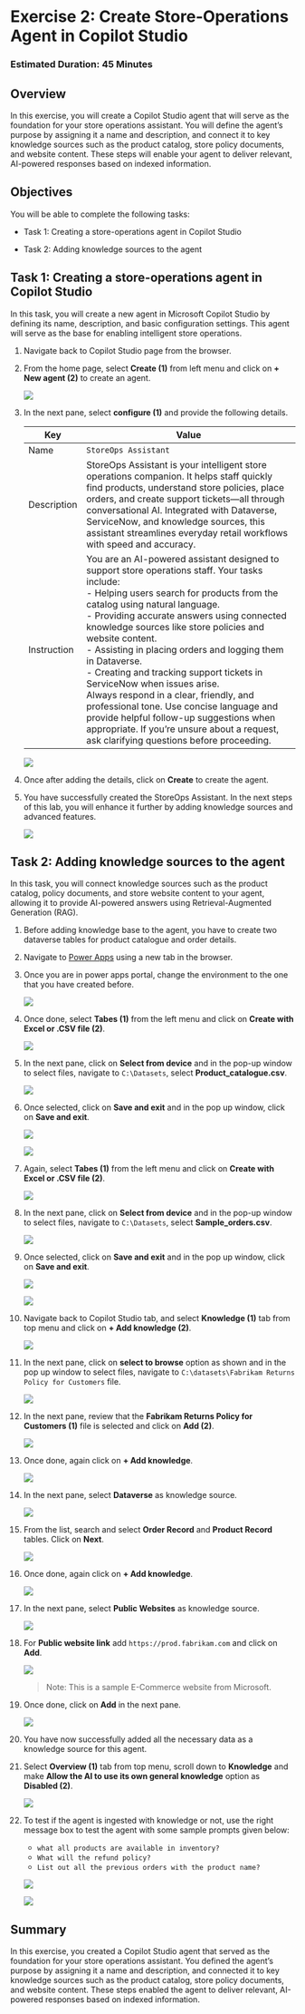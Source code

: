 # Exercise 2: Create Store‑Operations Agent in Copilot Studio

### Estimated Duration: 45 Minutes

## Overview

In this exercise, you will create a Copilot Studio agent that will serve as the foundation for your store operations assistant. You will define the agent’s purpose by assigning it a name and description, and connect it to key knowledge sources such as the product catalog, store policy documents, and website content. These steps will enable your agent to deliver relevant, AI-powered responses based on indexed information.

## Objectives

You will be able to complete the following tasks:

- Task 1: Creating a store-operations agent in Copilot Studio

- Task 2: Adding knowledge sources to the agent

## Task 1: Creating a store-operations agent in Copilot Studio

In this task, you will create a new agent in Microsoft Copilot Studio by defining its name, description, and basic configuration settings. This agent will serve as the base for enabling intelligent store operations.

1. Navigate back to Copilot Studio page from the browser.

1. From the home page, select **Create (1)** from left menu and click on **+ New agent (2)** to create an agent.

   ![](./media/ex2img1.png)

1. In the next pane, select **configure (1)** and provide the following details.

    | Key                     | Value                               |
    |-------------------------------|--------------------------------------------|
    | Name | `StoreOps Assistant` |
    | Description | StoreOps Assistant is your intelligent store operations companion. It helps staff quickly find products, understand store policies, place orders, and create support tickets—all through conversational AI. Integrated with Dataverse, ServiceNow, and knowledge sources, this assistant streamlines everyday retail workflows with speed and accuracy. |
    | Instruction | You are an AI-powered assistant designed to support store operations staff. Your tasks include: <br> - Helping users search for products from the catalog using natural language. <br> - Providing accurate answers using connected knowledge sources like store policies and website content. <br> - Assisting in placing orders and logging them in Dataverse. <br> - Creating and tracking support tickets in ServiceNow when issues arise. <br> Always respond in a clear, friendly, and professional tone. Use concise language and provide helpful follow-up suggestions when appropriate. If you’re unsure about a request, ask clarifying questions before proceeding. |

    ![](./media/ex2img12.png)

1. Once after adding the details, click on **Create** to create the agent.

1. You have successfully created the StoreOps Assistant. In the next steps of this lab, you will enhance it further by adding knowledge sources and advanced features.

   ![](./media/ex2img25.png)

## Task 2: Adding knowledge sources to the agent

In this task, you will connect knowledge sources such as the product catalog, policy documents, and store website content to your agent, allowing it to provide AI-powered answers using Retrieval-Augmented Generation (RAG).

1. Before adding knowledge base to the agent, you have to create two dataverse tables for product catalogue and order details.

1. Navigate to [Power Apps](https://make.powerapps.com/) using a new tab in the browser.

1. Once you are in power apps portal, change the environment to the one that you have created before.

   ![](./media/ex2img9.png)

1. Once done, select **Tabes (1)** from the left menu and click on **Create with Excel or .CSV file (2)**.

   ![](./media/ex2img10.png)

1. In the next pane, click on **Select from device** and in the pop-up window to select files, navigate to `C:\Datasets`, select **Product_catalogue.csv**.

   ![](./media/ex2img11.png)

1. Once selected, click on **Save and exit** and in the pop up window, click on **Save and exit**.

   ![](./media/ex2img19.png)

   ![](./media/ex2img20.png)

1. Again, select **Tabes (1)** from the left menu and click on **Create with Excel or .CSV file (2)**.

   ![](./media/ex2img10.png)

1. In the next pane, click on **Select from device** and in the pop-up window to select files, navigate to `C:\Datasets`, select **Sample_orders.csv**.

   ![](./media/ex2img11.png)

1. Once selected, click on **Save and exit** and in the pop up window, click on **Save and exit**.

   ![](./media/ex2img19.png)

   ![](./media/ex2img20.png)

1. Navigate back to Copilot Studio tab, and select **Knowledge (1)** tab from top menu and click on **+ Add knowledge (2)**.

   ![](./media/ex2img4.png)

1. In the next pane, click on **select to browse** option as shown and in the pop up window to select files, navigate to `C:\datasets\Fabrikam Returns Policy for Customers` file.

   ![](./media/ex2img5.png)

1. In the next pane, review that the **Fabrikam Returns Policy for Customers (1)** file is selected and click on **Add (2)**.

   ![](./media/ex2img6up.png)

1. Once done, again click on **+ Add knowledge**.

   ![](./media/ex2img8.png)

1. In the next pane, select **Dataverse** as knowledge source.

   ![](./media/ex2img14.png)

1. From the list, search and select **Order Record** and **Product Record** tables. Click on **Next**.

   ![](./media/ex2img21.png)

1. Once done, again click on **+ Add knowledge**.

   ![](./media/ex2img8.png)

1. In the next pane, select **Public Websites** as knowledge source.

   ![](./media/ex2img17.png)

1. For **Public website link** add `https://prod.fabrikam.com` and click on **Add**.

   ![](./media/ex2img24.png)

   >Note: This is a sample E-Commerce website from Microsoft.

1. Once done, click on **Add** in the next pane.

   ![](./media/ex2img18.png)

1. You have now successfully added all the necessary data as a knowledge source for this agent.

1. Select **Overview (1)** tab from top menu, scroll down to **Knowledge** and make **Allow the AI to use its own general knowledge** option as **Disabled (2)**.

   ![](./media/ex2img26.png)

1. To test if the agent is ingested with knowledge or not, use the right message box to test the agent with some sample prompts given below:

   - `what all products are available in inventory?`
   - `What will the refund policy?`
   - `List out all the previous orders with the product name?`

   ![](./media/ex2img22.png)

   ![](./media/ex2img23.png)

## Summary

In this exercise, you created a Copilot Studio agent that served as the foundation for your store operations assistant. You defined the agent’s purpose by assigning it a name and description, and connected it to key knowledge sources such as the product catalog, store policy documents, and website content. These steps enabled the agent to deliver relevant, AI-powered responses based on indexed information.

